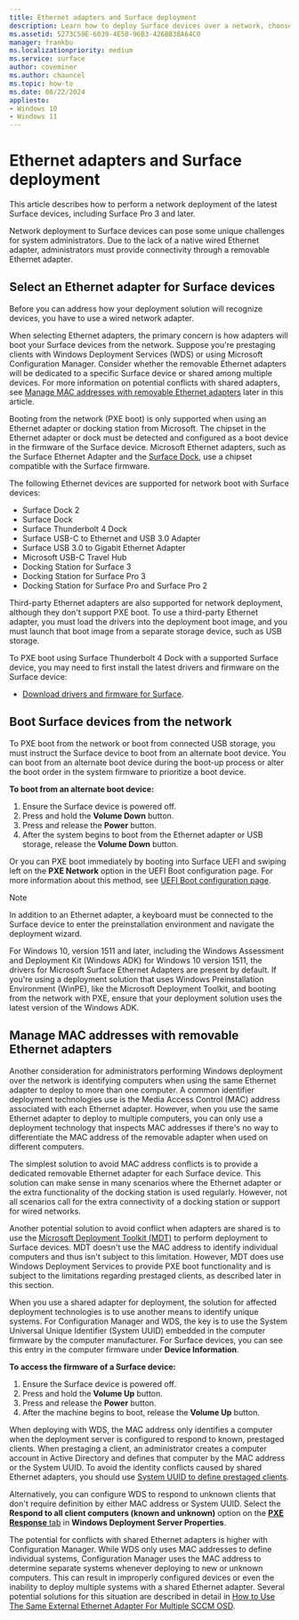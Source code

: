 ```yaml
---
title: Ethernet adapters and Surface deployment
description: Learn how to deploy Surface devices over a network, choose Ethernet adapters, and manage MAC address conflicts for efficient administration.
ms.assetid: 5273C59E-6039-4E50-96B3-426BB38A64C0
manager: frankbu
ms.localizationpriority: medium
ms.service: surface
author: coveminer
ms.author: chauncel
ms.topic: how-to
ms.date: 08/22/2024
appliesto:
- Windows 10
- Windows 11
---
```


# Ethernet adapters and Surface deployment

This article describes how to perform a network deployment of the latest Surface devices, including Surface Pro 3 and later.

Network deployment to Surface devices can pose some unique challenges for system administrators. Due to the lack of a native wired Ethernet adapter, administrators must provide connectivity through a removable Ethernet adapter.

## Select an Ethernet adapter for Surface devices

Before you can address how your deployment solution will recognize devices, you have to use a wired network adapter.

When selecting Ethernet adapters, the primary concern is how adapters will boot your Surface devices from the network. Suppose you're prestaging clients with Windows Deployment Services (WDS) or using Microsoft Configuration Manager. Consider whether the removable Ethernet adapters will be dedicated to a specific Surface device or shared among multiple devices. For more information on potential conflicts with shared adapters, see [Manage MAC addresses with removable Ethernet adapters](#manage-mac-addresses) later in this article.

Booting from the network (PXE boot) is only supported when using an Ethernet adapter or docking station from Microsoft. The chipset in the Ethernet adapter or dock must be detected and configured as a boot device in the firmware of the Surface device. Microsoft Ethernet adapters, such as the Surface Ethernet Adapter and the [Surface Dock](https://www.microsoft.com/surface/accessories/surface-dock), use a chipset compatible with the Surface firmware.

The following Ethernet devices are supported for network boot with Surface devices:

- Surface Dock 2
- Surface Dock
- Surface Thunderbolt 4 Dock
- Surface USB-C to Ethernet and USB 3.0 Adapter
- Surface USB 3.0 to Gigabit Ethernet Adapter
- Microsoft USB-C Travel Hub
- Docking Station for Surface 3
- Docking Station for Surface Pro 3 
- Docking Station for Surface Pro and Surface Pro 2

Third-party Ethernet adapters are also supported for network deployment, although they don't support PXE boot. To use a third-party Ethernet adapter, you must load the drivers into the deployment boot image, and you must launch that boot image from a separate storage device, such as USB storage.

To PXE boot using Surface Thunderbolt 4 Dock with a supported Surface device, you may need to first install the latest drivers and firmware on the Surface device:  

- [Download drivers and firmware for Surface](https://support.microsoft.com/surface/download-drivers-and-firmware-for-surface-09bb2e09-2a4b-cb69-0951-078a7739e120).  

## Boot Surface devices from the network

To PXE boot from the network or boot from connected USB storage, you must instruct the Surface device to boot from an alternate boot device. You can boot from an alternate boot device during the boot-up process or alter the boot order in the system firmware to prioritize a boot device.

**To boot from an alternate boot device:**

1. Ensure the Surface device is powered off.
2. Press and hold the **Volume Down** button.
3. Press and release the **Power** button.
4. After the system begins to boot from the Ethernet adapter or USB storage, release the **Volume Down** button.

Or you can PXE boot immediately by booting into Surface UEFI and swiping left on the **PXE Network** option in the UEFI Boot configuration page.  For more information about this method, see [UEFI Boot configuration page](/surface/manage-surface-uefi-settings#uefi-boot-configuration-page). 

>[!NOTE]
>In addition to an Ethernet adapter, a keyboard must be connected to the Surface device to enter the preinstallation environment and navigate the deployment wizard.

For Windows 10, version 1511 and later, including the Windows Assessment and Deployment Kit (Windows ADK) for Windows 10 version 1511, the drivers for Microsoft Surface Ethernet Adapters are present by default. If you're using a deployment solution that uses Windows Preinstallation Environment (WinPE), like the Microsoft Deployment Toolkit, and booting from the network with PXE, ensure that your deployment solution uses the latest version of the Windows ADK.

## <a href="" id="manage-mac-addresses"></a>Manage MAC addresses with removable Ethernet adapters

Another consideration for administrators performing Windows deployment over the network is identifying computers when using the same Ethernet adapter to deploy to more than one computer. A common identifier deployment technologies use is the Media Access Control (MAC) address associated with each Ethernet adapter. However, when you use the same Ethernet adapter to deploy to multiple computers, you can only use a deployment technology that inspects MAC addresses if there's no way to differentiate the MAC address of the removable adapter when used on different computers.

The simplest solution to avoid MAC address conflicts is to provide a dedicated removable Ethernet adapter for each Surface device. This solution can make sense in many scenarios where the Ethernet adapter or the extra functionality of the docking station is used regularly. However, not all scenarios call for the extra connectivity of a docking station or support for wired networks.

Another potential solution to avoid conflict when adapters are shared is to use the [Microsoft Deployment Toolkit (MDT)](/mem/configmgr/mdt) to perform deployment to Surface devices. MDT doesn't use the MAC address to identify individual computers and thus isn't subject to this limitation. However, MDT does use Windows Deployment Services to provide PXE boot functionality and is subject to the limitations regarding prestaged clients, as described later in this section.

When you use a shared adapter for deployment, the solution for affected deployment technologies is to use another means to identify unique systems. For Configuration Manager and WDS, the key is to use the System Universal Unique Identifier (System UUID) embedded in the computer firmware by the computer manufacturer. For Surface devices, you can see this entry in the computer firmware under **Device Information**.

**To access the firmware of a Surface device:**

1. Ensure the Surface device is powered off.
2. Press and hold the **Volume Up** button.
3. Press and release the **Power** button.
4. After the machine begins to boot, release the **Volume Up** button.

When deploying with WDS, the MAC address only identifies a computer when the deployment server is configured to respond to known, prestaged clients. When prestaging a client, an administrator creates a computer account in Active Directory and defines that computer by the MAC address or the System UUID. To avoid the identity conflicts caused by shared Ethernet adapters, you should use [System UUID to define prestaged clients](/previous-versions/windows/it-pro/windows-server-2012-R2-and-2012/cc742034(v=ws.11)). 

Alternatively, you can configure WDS to respond to unknown clients that don't require definition by either MAC address or System UUID. Select the **Respond to all client computers (known and unknown)** option on the [**PXE Response** tab](/previous-versions/windows/it-pro/windows-server-2008-R2-and-2008/cc732360(v=ws.11)) in **Windows Deployment Server Properties**.

The potential for conflicts with shared Ethernet adapters is higher with Configuration Manager. While WDS only uses MAC addresses to define individual systems, Configuration Manager uses the MAC address to determine separate systems whenever deploying to new or unknown computers. This can result in improperly configured devices or even the inability to deploy multiple systems with a shared Ethernet adapter. Several potential solutions for this situation are described in detail in [How to Use The Same External Ethernet Adapter For Multiple SCCM OSD](https://techcommunity.microsoft.com/t5/core-infrastructure-and-security/how-to-use-the-same-external-ethernet-adapter-for-multiple-sccm/ba-p/257374).
